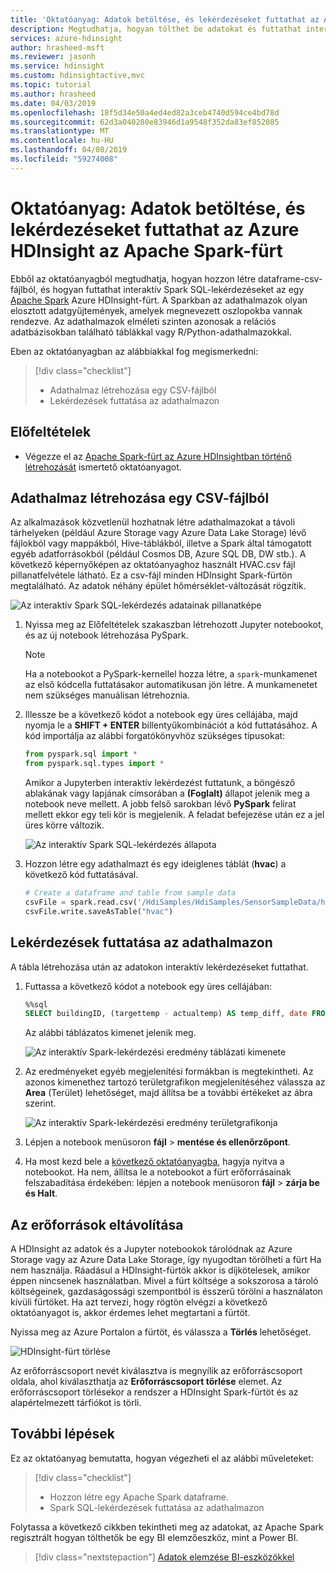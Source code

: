 ```yaml
---
title: 'Oktatóanyag: Adatok betöltése, és lekérdezéseket futtathat az Azure HDInsight az Apache Spark-fürt '
description: Megtudhatja, hogyan tölthet be adatokat és futtathat interaktív lekérdezéseket Spark-fürtökön az Azure HDInsightban.
services: azure-hdinsight
author: hrasheed-msft
ms.reviewer: jasonh
ms.service: hdinsight
ms.custom: hdinsightactive,mvc
ms.topic: tutorial
ms.author: hrasheed
ms.date: 04/03/2019
ms.openlocfilehash: 18f5d34e50a4ed4ed82a3ceb4740d594ce4bd78d
ms.sourcegitcommit: 62d3a040280e83946d1a9548f352da83ef852085
ms.translationtype: MT
ms.contentlocale: hu-HU
ms.lasthandoff: 04/08/2019
ms.locfileid: "59274008"
---
```

# <a name="tutorial-load-data-and-run-queries-on-an-apache-spark-cluster-in-azure-hdinsight"></a>Oktatóanyag: Adatok betöltése, és lekérdezéseket futtathat az Azure HDInsight az Apache Spark-fürt

Ebből az oktatóanyagból megtudhatja, hogyan hozzon létre dataframe-csv-fájlból, és hogyan futtathat interaktív Spark SQL-lekérdezéseket az egy [Apache Spark](https://spark.apache.org/) Azure HDInsight-fürt. A Sparkban az adathalmazok olyan elosztott adatgyűjtemények, amelyek megnevezett oszlopokba vannak rendezve. Az adathalmazok elméleti szinten azonosak a relációs adatbázisokban található táblákkal vagy R/Python-adathalmazokkal.
 
Eben az oktatóanyagban az alábbiakkal fog megismerkedni:
> [!div class="checklist"]
> * Adathalmaz létrehozása egy CSV-fájlból
> * Lekérdezések futtatása az adathalmazon

## <a name="prerequisites"></a>Előfeltételek

* Végezze el az [Apache Spark-fürt az Azure HDInsightban történő létrehozását](apache-spark-jupyter-spark-sql.md) ismertető oktatóanyagot.

## <a name="create-a-dataframe-from-a-csv-file"></a>Adathalmaz létrehozása egy CSV-fájlból

Az alkalmazások közvetlenül hozhatnak létre adathalmazokat a távoli tárhelyeken (például Azure Storage vagy Azure Data Lake Storage) lévő fájlokból vagy mappákból, Hive-táblákból, illetve a Spark által támogatott egyéb adatforrásokból (például Cosmos DB, Azure SQL DB, DW stb.). A következő képernyőképen az oktatóanyaghoz használt HVAC.csv fájl pillanatfelvétele látható. Ez a csv-fájl minden HDInsight Spark-fürtön megtalálható. Az adatok néhány épület hőmérséklet-változását rögzítik.
    
![Az interaktív Spark SQL-lekérdezés adatainak pillanatképe](./media/apache-spark-load-data-run-query/hdinsight-spark-sample-data-interactive-spark-sql-query.png "Az interaktív Spark SQL-lekérdezés adatainak pillanatképe")


1. Nyissa meg az Előfeltételek szakaszban létrehozott Jupyter notebookot, és az új notebook létrehozása PySpark.

    > [!NOTE]  
    > Ha a notebookot a PySpark-kernellel hozza létre, a `spark`-munkamenet az első kódcella futtatásakor automatikusan jön létre. A munkamenetet nem szükséges manuálisan létrehoznia.

2. Illessze be a következő kódot a notebook egy üres cellájába, majd nyomja le a **SHIFT + ENTER** billentyűkombinációt a kód futtatásához. A kód importálja az alábbi forgatókönyvhöz szükséges típusokat:

    ```python
    from pyspark.sql import *
    from pyspark.sql.types import *
    ```

    Amikor a Jupyterben interaktív lekérdezést futtatunk, a böngésző ablakának vagy lapjának címsorában a **(Foglalt)** állapot jelenik meg a notebook neve mellett. A jobb felső sarokban lévő **PySpark** felirat mellett ekkor egy teli kör is megjelenik. A feladat befejezése után ez a jel üres körre változik.

    ![Az interaktív Spark SQL-lekérdezés állapota](./media/apache-spark-load-data-run-query/hdinsight-spark-interactive-spark-query-status.png "Az interaktív Spark SQL-lekérdezés állapota")

3. Hozzon létre egy adathalmazt és egy ideiglenes táblát (**hvac**) a következő kód futtatásával. 

    ```python
    # Create a dataframe and table from sample data
    csvFile = spark.read.csv('/HdiSamples/HdiSamples/SensorSampleData/hvac/HVAC.csv', header=True, inferSchema=True)
    csvFile.write.saveAsTable("hvac")
    ```

## <a name="run-queries-on-the-dataframe"></a>Lekérdezések futtatása az adathalmazon

A tábla létrehozása után az adatokon interaktív lekérdezéseket futtathat.

1. Futtassa a következő kódot a notebook egy üres cellájában:

    ```sql
    %%sql
    SELECT buildingID, (targettemp - actualtemp) AS temp_diff, date FROM hvac WHERE date = \"6/1/13\"
    ```

   Az alábbi táblázatos kimenet jelenik meg.

     ![Az interaktív Spark-lekérdezési eredmény táblázati kimenete](./media/apache-spark-load-data-run-query/hdinsight-interactive-spark-query-result.png "Az interaktív Spark-lekérdezési eredmény táblázati kimenete")

2. Az eredményeket egyéb megjelenítési formákban is megtekintheti. Az azonos kimenethez tartozó területgrafikon megjelenítéséhez válassza az **Area** (Terület) lehetőséget, majd állítsa be a további értékeket az ábra szerint.

    ![Az interaktív Spark-lekérdezési eredmény területgrafikonja](./media/apache-spark-load-data-run-query/hdinsight-interactive-spark-query-result-area-chart.png "Az interaktív Spark-lekérdezési eredmény területgrafikonja")

3. Lépjen a notebook menüsoron **fájl** > **mentése és ellenőrzőpont**.

4. Ha most kezd bele a [következő oktatóanyagba](apache-spark-use-bi-tools.md), hagyja nyitva a notebookot. Ha nem, állítsa le a notebookot a fürt erőforrásainak felszabadítása érdekében: lépjen a notebook menüsoron **fájl** >  **zárja be és Halt**.

## <a name="clean-up-resources"></a>Az erőforrások eltávolítása

A HDInsight az adatok és a Jupyter notebookok tárolódnak az Azure Storage vagy az Azure Data Lake Storage, így nyugodtan törölheti a fürt Ha nem használja. Ráadásul a HDInsight-fürtök akkor is díjkötelesek, amikor éppen nincsenek használatban. Mivel a fürt költsége a sokszorosa a tároló költségeinek, gazdaságossági szempontból is ésszerű törölni a használaton kívüli fürtöket. Ha azt tervezi, hogy rögtön elvégzi a következő oktatóanyagot is, akkor érdemes lehet megtartani a fürtöt.

Nyissa meg az Azure Portalon a fürtöt, és válassza a **Törlés** lehetőséget.

![HDInsight-fürt törlése](./media/apache-spark-load-data-run-query/hdinsight-azure-portal-delete-cluster.png "HDInsight-fürt törlése")

Az erőforráscsoport nevét kiválasztva is megnyílik az erőforráscsoport oldala, ahol kiválaszthatja az **Erőforráscsoport törlése** elemet. Az erőforráscsoport törlésekor a rendszer a HDInsight Spark-fürtöt és az alapértelmezett tárfiókot is törli.

## <a name="next-steps"></a>További lépések

Ez az oktatóanyag bemutatta, hogyan végezheti el az alábbi műveleteket:
> [!div class="checklist"]
> * Hozzon létre egy Apache Spark dataframe.
> * Spark SQL-lekérdezések futtatása az adathalmazon

Folytassa a következő cikkben tekintheti meg az adatokat, az Apache Spark regisztrált hogyan tölthetők be egy BI elemzőeszköz, mint a Power BI. 
> [!div class="nextstepaction"]
> [Adatok elemzése BI-eszközökkel](apache-spark-use-bi-tools.md)
